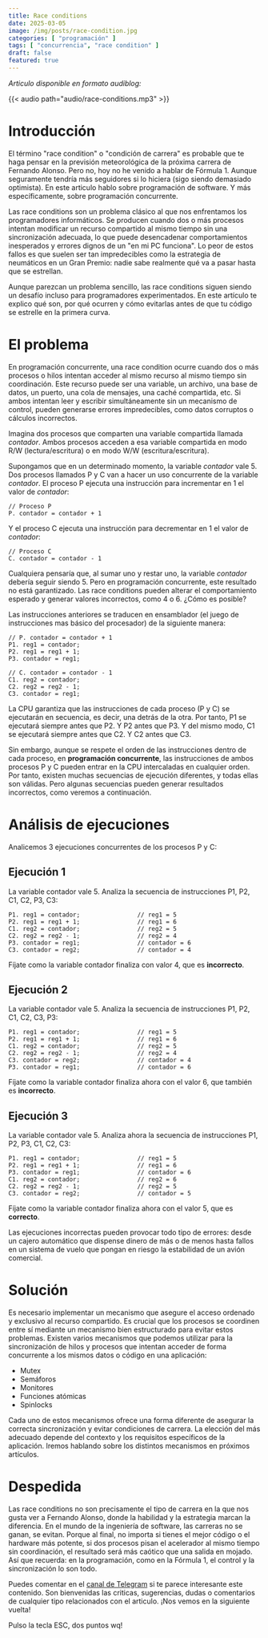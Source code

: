 ```yaml
---
title: Race conditions
date: 2025-03-05
image: /img/posts/race-condition.jpg
categories: [ "programación" ]
tags: [ "concurrencia", "race condition" ]
draft: false
featured: true
---
```


*Articulo disponible en formato audiblog:*

{{< audio path="audio/race-conditions.mp3" >}}

# Introducción

El término "race condition" o "condición de carrera" es probable que te haga pensar en la previsión meteorológica de la próxima carrera de Fernando Alonso. Pero no, hoy no he venido a hablar de Fórmula 1. Aunque seguramente tendría más seguidores si lo hiciera (sigo siendo demasiado optimista). En este articulo hablo sobre programación de software. Y más específicamente, sobre programación concurrente.

Las race conditions son un problema clásico al que nos enfrentamos los programadores informáticos. Se producen cuando dos o más procesos intentan modificar un recurso compartido al mismo tiempo sin una sincronización adecuada, lo que puede desencadenar comportamientos inesperados y errores dignos de un "en mi PC funciona". Lo peor de estos fallos es que suelen ser tan impredecibles como la estrategia de neumáticos en un Gran Premio: nadie sabe realmente qué va a pasar hasta que se estrellan.

Aunque parezcan un problema sencillo, las race conditions siguen siendo un desafío incluso para programadores experimentados. En este artículo te explico qué son, por qué ocurren y cómo evitarlas antes de que tu código se estrelle en la primera curva.

# El problema

En programación concurrente, una race condition ocurre cuando dos o más procesos o hilos intentan acceder al mismo recurso al mismo tiempo sin coordinación. Este recurso puede ser una variable, un archivo, una base de datos, un puerto, una cola de mensajes, una caché compartida, etc. Si ambos intentan leer y escribir simultáneamente sin un mecanismo de control, pueden generarse errores impredecibles, como datos corruptos o cálculos incorrectos.

Imagina dos procesos que comparten una variable compartida llamada *contador*. Ambos procesos acceden a esa variable compartida en modo R/W (lectura/escritura) o en modo W/W (escritura/escritura).

Supongamos que en un determinado momento, la variable *contador* vale 5. Dos procesos llamados P y C van a hacer un uso concurrente de la variable *contador*. El proceso P ejecuta una instrucción para incrementar en 1 el valor de *contador*:

```
// Proceso P
P. contador = contador + 1
```

Y el proceso C ejecuta una instrucción para decrementar en 1 el valor de *contador*:

```
// Proceso C
C. contador = contador - 1
```

Cualquiera pensaría que, al sumar uno y restar uno, la variable *contador* debería seguir siendo 5. Pero en programación concurrente, este resultado no está garantizado. Las race conditions pueden alterar el comportamiento esperado y generar valores incorrectos, como 4 o 6. ¿Cómo es posible?

Las instrucciones anteriores se traducen en ensamblador (el juego de instrucciones mas básico del procesador) de la siguiente manera:

```
// P. contador = contador + 1
P1. reg1 = contador;
P2. reg1 = reg1 + 1;
P3. contador = reg1;

// C. contador = contador - 1
C1. reg2 = contador;
C2. reg2 = reg2 - 1;
C3. contador = reg1;
```

La CPU garantiza que las instrucciones de cada proceso (P y C) se ejecutarán en secuencia, es decir, una detrás de la otra. Por tanto, P1 se ejecutará siempre antes que P2. Y P2 antes que P3. Y del mismo modo, C1 se ejecutará siempre antes que C2. Y C2 antes que C3.

Sin embargo, aunque se respete el orden de las instrucciones dentro de cada proceso, en **programación concurrente**, las instrucciones de ambos procesos P y C pueden entrar en la CPU intercaladas en cualquier orden. Por tanto, existen muchas secuencias de ejecución diferentes, y todas ellas son válidas. Pero algunas secuencias pueden generar resultados incorrectos, como veremos a continuación.

# Análisis de ejecuciones

Analicemos 3 ejecuciones concurrentes de los procesos P y C:

## Ejecución 1

La variable contador vale 5. Analiza la secuencia de instrucciones P1, P2, C1, C2, P3, C3:

```
P1. reg1 = contador;                // reg1 = 5
P2. reg1 = reg1 + 1;                // reg1 = 6
C1. reg2 = contador;                // reg2 = 5
C2. reg2 = reg2 - 1;                // reg2 = 4
P3. contador = reg1;                // contador = 6
C3. contador = reg2;                // contador = 4
```

Fíjate como la variable contador finaliza con valor 4, que es **incorrecto**.

## Ejecución 2

La variable contador vale 5. Analiza la secuencia de instrucciones P1, P2, C1, C2, C3, P3:

```
P1. reg1 = contador;                // reg1 = 5
P2. reg1 = reg1 + 1;                // reg1 = 6
C1. reg2 = contador;                // reg2 = 5
C2. reg2 = reg2 - 1;                // reg2 = 4
C3. contador = reg2;                // contador = 4
P3. contador = reg1;                // contador = 6
```

Fíjate como la variable contador finaliza ahora con el valor 6, que también es **incorrecto**.

## Ejecución 3

La variable contador vale 5. Analiza ahora la secuencia de instrucciones P1, P2, P3, C1, C2, C3:

```
P1. reg1 = contador;                // reg1 = 5
P2. reg1 = reg1 + 1;                // reg1 = 6
P3. contador = reg1;                // contador = 6
C1. reg2 = contador;                // reg2 = 6
C2. reg2 = reg2 - 1;                // reg2 = 5
C3. contador = reg2;                // contador = 5
```

Fíjate como la variable contador finaliza ahora con el valor 5, que es **correcto**.

Las ejecuciones incorrectas pueden provocar todo tipo de errores: desde un cajero automático que dispense dinero de más o de menos hasta fallos en un sistema de vuelo que pongan en riesgo la estabilidad de un avión comercial.

# Solución

Es necesario implementar un mecanismo que asegure el acceso ordenado y exclusivo al recurso compartido. Es crucial que los procesos se coordinen entre sí mediante un mecanismo bien estructurado para evitar estos problemas. Existen varios mecanismos que podemos utilizar para la sincronización de hilos y procesos que intentan acceder de forma concurrente a los mismos datos o código en una aplicación:

- Mutex
- Semáforos
- Monitores
- Funciones atómicas
- Spinlocks

Cada uno de estos mecanismos ofrece una forma diferente de asegurar la correcta sincronización y evitar condiciones de carrera. La elección del más adecuado depende del contexto y los requisitos específicos de la aplicación. Iremos hablando sobre los distintos mecanismos en próximos artículos.

# Despedida

Las race conditions no son precisamente el tipo de carrera en la que nos gusta ver a Fernando Alonso, donde la habilidad y la estrategia marcan la diferencia. En el mundo de la ingeniería de software, las carreras no se ganan, se evitan. Porque al final, no importa si tienes el mejor código o el hardware más potente, si dos procesos pisan el acelerador al mismo tiempo sin coordinación, el resultado será más caótico que una salida en mojado. Así que recuerda: en la programación, como en la Fórmula 1, el control y la sincronización lo son todo.

Puedes comentar en el [canal de Telegram](https://t.me/lateclaescape) si te parece interesante este contenido. Son bienvenidas las criticas, sugerencias, dudas o comentarios de cualquier tipo relacionados con el articulo. ¡Nos vemos en la siguiente vuelta!

Pulso la tecla ESC, dos puntos wq!
